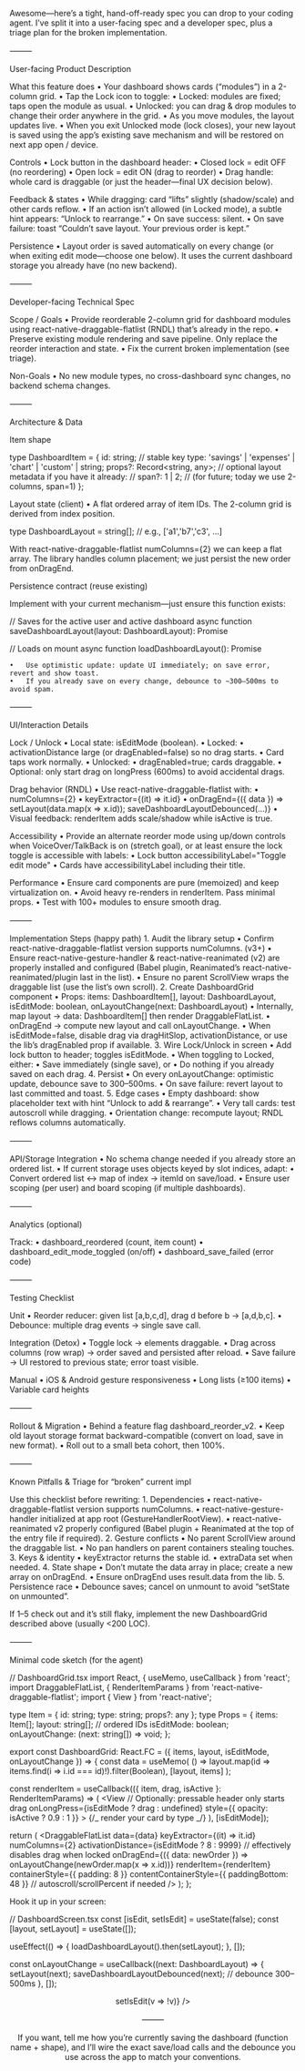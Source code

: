 Awesome—here’s a tight, hand-off-ready spec you can drop to your coding agent. I’ve split it into a user-facing spec and a developer spec, plus a triage plan for the broken implementation.

⸻

User-facing Product Description

What this feature does
• Your dashboard shows cards (“modules”) in a 2-column grid.
• Tap the Lock icon to toggle:
• Locked: modules are fixed; taps open the module as usual.
• Unlocked: you can drag & drop modules to change their order anywhere in the grid.
• As you move modules, the layout updates live.
• When you exit Unlocked mode (lock closes), your new layout is saved using the app’s existing save mechanism and will be restored on next app open / device.

Controls
• Lock button in the dashboard header:
• Closed lock = edit OFF (no reordering)
• Open lock = edit ON (drag to reorder)
• Drag handle: whole card is draggable (or just the header—final UX decision below).

Feedback & states
• While dragging: card “lifts” slightly (shadow/scale) and other cards reflow.
• If an action isn’t allowed (in Locked mode), a subtle hint appears: “Unlock to rearrange.”
• On save success: silent.
• On save failure: toast “Couldn’t save layout. Your previous order is kept.”

Persistence
• Layout order is saved automatically on every change (or when exiting edit mode—choose one below). It uses the current dashboard storage you already have (no new backend).

⸻

Developer-facing Technical Spec

Scope / Goals
• Provide reorderable 2-column grid for dashboard modules using react-native-draggable-flatlist (RNDL) that’s already in the repo.
• Preserve existing module rendering and save pipeline. Only replace the reorder interaction and state.
• Fix the current broken implementation (see triage).

Non-Goals
• No new module types, no cross-dashboard sync changes, no backend schema changes.

⸻

Architecture & Data

Item shape

type DashboardItem = {
id: string; // stable key
type: 'savings' | 'expenses' | 'chart' | 'custom' | string;
props?: Record<string, any>;
// optional layout metadata if you have it already:
// span?: 1 | 2; // (for future; today we use 2-columns, span=1)
};

Layout state (client)
• A flat ordered array of item IDs. The 2-column grid is derived from index position.

type DashboardLayout = string[]; // e.g., ['a1','b7','c3', ...]

With react-native-draggable-flatlist numColumns={2} we can keep a flat array. The library handles column placement; we just persist the new order from onDragEnd.

Persistence contract (reuse existing)

Implement with your current mechanism—just ensure this function exists:

// Saves for the active user and active dashboard
async function saveDashboardLayout(layout: DashboardLayout): Promise<void>

// Loads on mount
async function loadDashboardLayout(): Promise<DashboardLayout>

    •	Use optimistic update: update UI immediately; on save error, revert and show toast.
    •	If you already save on every change, debounce to ~300–500ms to avoid spam.

⸻

UI/Interaction Details

Lock / Unlock
• Local state: isEditMode (boolean).
• Locked:
• activationDistance large (or dragEnabled=false) so no drag starts.
• Card taps work normally.
• Unlocked:
• dragEnabled=true; cards draggable.
• Optional: only start drag on longPress (600ms) to avoid accidental drags.

Drag behavior (RNDL)
• Use react-native-draggable-flatlist with:
• numColumns={2}
• keyExtractor={(it) => it.id}
• onDragEnd={({ data }) => setLayout(data.map(x => x.id)); saveDashboardLayoutDebounced(...)}
• Visual feedback: renderItem adds scale/shadow while isActive is true.

Accessibility
• Provide an alternate reorder mode using up/down controls when VoiceOver/TalkBack is on (stretch goal), or at least ensure the lock toggle is accessible with labels:
• Lock button accessibilityLabel="Toggle edit mode"
• Cards have accessibilityLabel including their title.

Performance
• Ensure card components are pure (memoized) and keep virtualization on.
• Avoid heavy re-renders in renderItem. Pass minimal props.
• Test with 100+ modules to ensure smooth drag.

⸻

Implementation Steps (happy path) 1. Audit the library setup
• Confirm react-native-draggable-flatlist version supports numColumns. (v3+)
• Ensure react-native-gesture-handler & react-native-reanimated (v2) are properly installed and configured (Babel plugin, Reanimated’s react-native-reanimated/plugin last in the list).
• Ensure no parent ScrollView wraps the draggable list (use the list’s own scroll). 2. Create DashboardGrid component
• Props: items: DashboardItem[], layout: DashboardLayout, isEditMode: boolean, onLayoutChange(next: DashboardLayout)
• Internally, map layout → data: DashboardItem[] then render DraggableFlatList.
• onDragEnd → compute new layout and call onLayoutChange.
• When isEditMode=false, disable drag via dragHitSlop, activationDistance, or use the lib’s dragEnabled prop if available. 3. Wire Lock/Unlock in screen
• Add lock button to header; toggles isEditMode.
• When toggling to Locked, either:
• Save immediately (single save), or
• Do nothing if you already saved on each drag. 4. Persist
• On every onLayoutChange: optimistic update, debounce save to 300–500ms.
• On save failure: revert layout to last committed and toast. 5. Edge cases
• Empty dashboard: show placeholder text with hint “Unlock to add & rearrange”.
• Very tall cards: test autoscroll while dragging.
• Orientation change: recompute layout; RNDL reflows columns automatically.

⸻

API/Storage Integration
• No schema change needed if you already store an ordered list.
• If current storage uses objects keyed by slot indices, adapt:
• Convert ordered list ↔ map of index → itemId on save/load.
• Ensure user scoping (per user) and board scoping (if multiple dashboards).

⸻

Analytics (optional)

Track:
• dashboard_reordered (count, item count)
• dashboard_edit_mode_toggled (on/off)
• dashboard_save_failed (error code)

⸻

Testing Checklist

Unit
• Reorder reducer: given list [a,b,c,d], drag d before b → [a,d,b,c].
• Debounce: multiple drag events → single save call.

Integration (Detox)
• Toggle lock → elements draggable.
• Drag across columns (row wrap) → order saved and persisted after reload.
• Save failure → UI restored to previous state; error toast visible.

Manual
• iOS & Android gesture responsiveness
• Long lists (≥100 items)
• Variable card heights

⸻

Rollout & Migration
• Behind a feature flag dashboard_reorder_v2.
• Keep old layout storage format backward-compatible (convert on load, save in new format).
• Roll out to a small beta cohort, then 100%.

⸻

Known Pitfalls & Triage for “broken” current impl

Use this checklist before rewriting: 1. Dependencies
• react-native-draggable-flatlist version supports numColumns.
• react-native-gesture-handler initialized at app root (GestureHandlerRootView).
• react-native-reanimated v2 properly configured (Babel plugin + Reanimated at the top of the entry file if required). 2. Gesture conflicts
• No parent ScrollView around the draggable list.
• No pan handlers on parent containers stealing touches. 3. Keys & identity
• keyExtractor returns the stable id.
• extraData set when needed. 4. State shape
• Don’t mutate the data array in place; create a new array on onDragEnd.
• Ensure onDragEnd uses result.data from the lib. 5. Persistence race
• Debounce saves; cancel on unmount to avoid “setState on unmounted”.

If 1–5 check out and it’s still flaky, implement the new DashboardGrid described above (usually <200 LOC).

⸻

Minimal code sketch (for the agent)

// DashboardGrid.tsx
import React, { useMemo, useCallback } from 'react';
import DraggableFlatList, { RenderItemParams } from 'react-native-draggable-flatlist';
import { View } from 'react-native';

type Item = { id: string; type: string; props?: any };
type Props = {
items: Item[];
layout: string[]; // ordered IDs
isEditMode: boolean;
onLayoutChange: (next: string[]) => void;
};

export const DashboardGrid: React.FC<Props> = ({ items, layout, isEditMode, onLayoutChange }) => {
const data = useMemo(
() => layout.map(id => items.find(i => i.id === id)!).filter(Boolean),
[layout, items]
);

const renderItem = useCallback(({ item, drag, isActive }: RenderItemParams<Item>) => (
<View
// Optionally: pressable header only starts drag
onLongPress={isEditMode ? drag : undefined}
style={{ opacity: isActive ? 0.9 : 1 }} >
{/_ render your card by type _/}
</View>
), [isEditMode]);

return (
<DraggableFlatList
data={data}
keyExtractor={(it) => it.id}
numColumns={2}
activationDistance={isEditMode ? 8 : 9999} // effectively disables drag when locked
onDragEnd={({ data: newOrder }) => onLayoutChange(newOrder.map(x => x.id))}
renderItem={renderItem}
containerStyle={{ padding: 8 }}
contentContainerStyle={{ paddingBottom: 48 }}
// autoscroll/scrollPercent if needed
/>
);
};

Hook it up in your screen:

// DashboardScreen.tsx
const [isEdit, setIsEdit] = useState(false);
const [layout, setLayout] = useState<DashboardLayout>([]);

useEffect(() => { loadDashboardLayout().then(setLayout); }, []);

const onLayoutChange = useCallback((next: DashboardLayout) => {
setLayout(next);
saveDashboardLayoutDebounced(next); // debounce 300–500ms
}, []);

<Header rightIcon={isEdit ? 'lock-open' : 'lock-closed'} onPress={() => setIsEdit(v => !v)} />

<DashboardGrid
  items={items}
  layout={layout}
  isEditMode={isEdit}
  onLayoutChange={onLayoutChange}
/>

⸻

If you want, tell me how you’re currently saving the dashboard (function name + shape), and I’ll wire the exact save/load calls and the debounce you use across the app to match your conventions.
